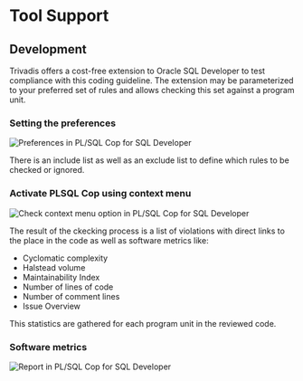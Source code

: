 # Tool Support

## Development

Trivadis offers a cost-free extension to Oracle SQL Developer to test compliance with this coding guideline. The extension may be parameterized to your preferred set of rules and allows checking this set against a program unit.

### Setting the preferences

![Preferences in PL/SQL Cop for SQL Developer](../images/plsql-cop-for-sqldev-preferences.png)

There is an include list as well as an exclude list to define which rules to be checked or ignored.

### Activate PLSQL Cop using context menu

![Check context menu option in PL/SQL Cop for SQL Developer](../images/plsql-cop-for-sqldev-check.png)

The result of the ckecking process is a list of violations with direct links to the place in the code as well as software metrics like:

* Cyclomatic complexity
* Halstead volume
* Maintainability Index
* Number of lines of code
* Number of comment lines
* Issue Overview

This statistics are gathered for each program unit in the reviewed code.

### Software metrics

![Report in PL/SQL Cop for SQL Developer](../images/plsql-cop-for-sqldev-report.png)
